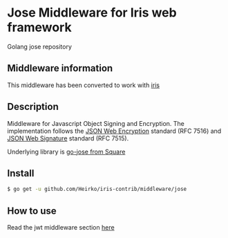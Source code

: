 # Jose Middleware for Iris web framework

Golang jose repository

## Middleware information

This middleware has been converted to work with [iris](https://github.com/kataras/iris)


## Description

Middleware for Javascript Object Signing and Encryption.
The implementation follows the
[JSON Web Encryption](http://dx.doi.org/10.17487/RFC7516)
standard (RFC 7516) and
[JSON Web Signature](http://dx.doi.org/10.17487/RFC7515)
standard (RFC 7515).

Underlying library is [go-jose from Square](https://github.com/square/go-jose)


## Install

```sh
$ go get -u github.com/Heirko/iris-contrib/middleware/jose
```

## How to use

Read the jwt middleware section [here](https://kataras.gitbooks.io/iris/content/jwt.html)
